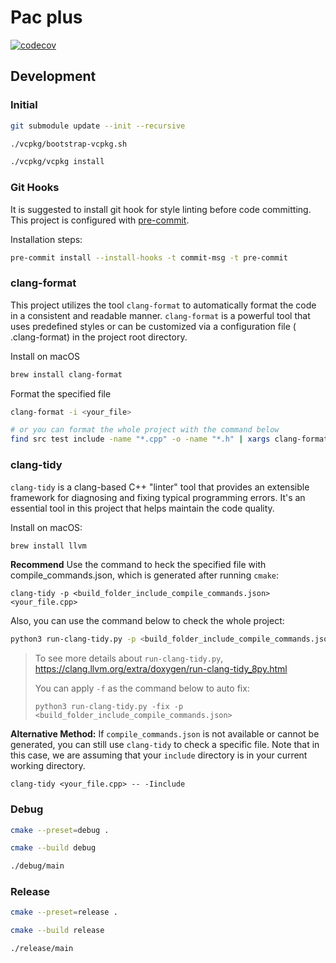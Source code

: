 # Pac plus

[![codecov](https://codecov.io/gh/chienaeae/pac-plus/graph/badge.svg?token=YP2ELJQQJD)](https://codecov.io/gh/chienaeae/pac-plus)


## Development

### Initial

```bash
git submodule update --init --recursive

./vcpkg/bootstrap-vcpkg.sh

./vcpkg/vcpkg install
```

### Git Hooks

It is suggested to install git hook for style linting before code committing. This project is configured
with [pre-commit](https://pre-commit.com).

Installation steps:

```bash
pre-commit install --install-hooks -t commit-msg -t pre-commit
```

### clang-format

This project utilizes the tool `clang-format` to automatically format the code in a consistent and readable
manner. `clang-format` is a powerful tool that uses predefined styles or can be customized via a configuration file (
.clang-format) in the project root directory.

Install on macOS

```bash
brew install clang-format
```

Format the specified file

```bash
clang-format -i <your_file>

# or you can format the whole project with the command below
find src test include -name "*.cpp" -o -name "*.h" | xargs clang-format -i
```

### clang-tidy

`clang-tidy` is a clang-based C++ "linter" tool that provides an extensible framework for diagnosing and fixing typical
programming errors. It's an essential tool in this project that helps maintain the code quality.

Install on macOS:

```bash
brew install llvm
```

**Recommend** Use the command to heck the specified file with compile_commands.json, which is generated after
running `cmake`:

```
clang-tidy -p <build_folder_include_compile_commands.json> <your_file.cpp>
```

Also, you can use the command below to check the whole project:

```bash
python3 run-clang-tidy.py -p <build_folder_include_compile_commands.json>
```
> To see more details about `run-clang-tidy.py`, https://clang.llvm.org/extra/doxygen/run-clang-tidy_8py.html
>
> You can apply `-f` as the command below to auto fix:
> ```angular2html
> python3 run-clang-tidy.py -fix -p <build_folder_include_compile_commands.json>
> ```

**Alternative Method:** If `compile_commands.json` is not available or cannot be generated, you can still
use `clang-tidy` to check a specific file. Note that in this case, we are assuming that your `include` directory is in
your current working directory.
```
clang-tidy <your_file.cpp> -- -Iinclude
```

### Debug

```bash
cmake --preset=debug .

cmake --build debug

./debug/main
```

### Release

```bash
cmake --preset=release .

cmake --build release

./release/main
```
